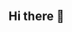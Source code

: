## Hi there 👋

<!--
**lllpoiuy/lllpoiuy** is a ✨ _special_ ✨ repository because its `README.md` (this file) appears on your GitHub profile.

Here are some ideas to get you started:

- 🔭 I’m currently working on ...
- 🌱 I’m currently learning in Tsinghua University.
- 👯 I’m looking to collaborate on ...
- 🤔 I’m looking for help with ...
- 💬 Ask me about ...
- 📫 How to reach me: 86179118@qq.com linsh24@mails.tsinghua.edu.cn
- 😄 Pronouns: he
- ⚡ Fun fact: ...
-->
